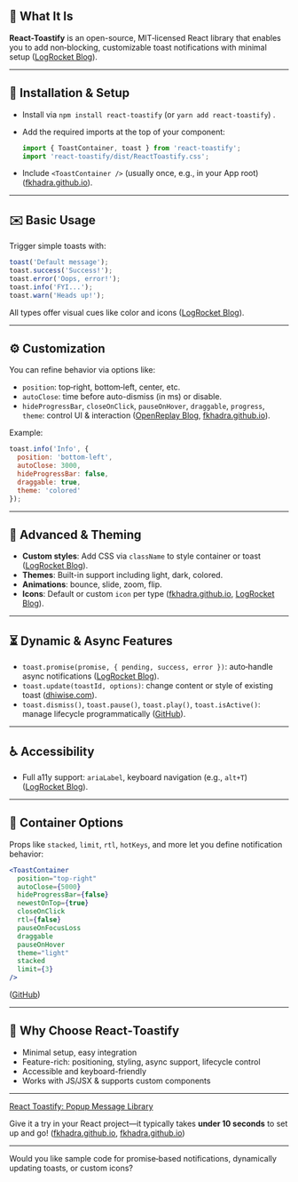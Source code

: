 ## 🚀 What It Is

**React-Toastify** is an open-source, MIT‑licensed React library that enables you to add non‑blocking, customizable toast notifications with minimal setup ([LogRocket Blog][1]).

---

## 🔧 Installation & Setup

* Install via `npm install react-toastify` (or `yarn add react-toastify`) .
* Add the required imports at the top of your component:

  ```js
  import { ToastContainer, toast } from 'react-toastify';
  import 'react-toastify/dist/ReactToastify.css';
  ```
* Include `<ToastContainer />` (usually once, e.g., in your App root) ([fkhadra.github.io][2]).

---

## ✉️ Basic Usage

Trigger simple toasts with:

```js
toast('Default message');
toast.success('Success!');
toast.error('Oops, error!');
toast.info('FYI...');
toast.warn('Heads up!');
```

All types offer visual cues like color and icons ([LogRocket Blog][1]).

---

## ⚙️ Customization

You can refine behavior via options like:

* `position`: top‑right, bottom‑left, center, etc.
* `autoClose`: time before auto-dismiss (in ms) or disable.
* `hideProgressBar`, `closeOnClick`, `pauseOnHover`, `draggable`, `progress`, `theme`: control UI & interaction ([OpenReplay Blog][3], [fkhadra.github.io][4]).

Example:

```js
toast.info('Info', {
  position: 'bottom-left',
  autoClose: 3000,
  hideProgressBar: false,
  draggable: true,
  theme: 'colored'
});
```

---

## 🎨 Advanced & Theming

* **Custom styles**: Add CSS via `className` to style container or toast ([LogRocket Blog][1]).
* **Themes**: Built-in support including light, dark, colored.
* **Animations**: bounce, slide, zoom, flip.
* **Icons**: Default or custom `icon` per type ([fkhadra.github.io][4], [LogRocket Blog][1]).

---

## ⏳ Dynamic & Async Features

* `toast.promise(promise, { pending, success, error })`: auto‑handle async notifications ([LogRocket Blog][1]).
* `toast.update(toastId, options)`: change content or style of existing toast ([dhiwise.com][5]).
* `toast.dismiss()`, `toast.pause()`, `toast.play()`, `toast.isActive()`: manage lifecycle programmatically ([GitHub][6]).

---

## ♿ Accessibility

* Full a11y support: `ariaLabel`, keyboard navigation (e.g., `alt+T`) ([LogRocket Blog][1]).

---

## 🧰 Container Options

Props like `stacked`, `limit`, `rtl`, `hotKeys`, and more let you define notification behavior:

```jsx
<ToastContainer
  position="top-right"
  autoClose={5000}
  hideProgressBar={false}
  newestOnTop={true}
  closeOnClick
  rtl={false}
  pauseOnFocusLoss
  draggable
  pauseOnHover
  theme="light"
  stacked
  limit={3}
/>
```

([GitHub][6])

---

## 🧩 Why Choose React‑Toastify

* Minimal setup, easy integration
* Feature-rich: positioning, styling, async support, lifecycle control
* Accessible and keyboard-friendly
* Works with JS/JSX & supports custom components

---

[React Toastify: Popup Message Library](https://www.youtube.com/watch?v=7CcAKre3Ifc&utm_source=chatgpt.com)

Give it a try in your React project—it typically takes **under 10 seconds** to set up and go! ([fkhadra.github.io][4], [fkhadra.github.io][2])

---

Would you like sample code for promise‑based notifications, dynamically updating toasts, or custom icons?

[1]: https://blog.logrocket.com/react-toastify-guide/?utm_source=chatgpt.com "React-Toastify (2025 update): Setup, styling & real-world use cases"
[2]: https://fkhadra.github.io/react-toastify/installation/?utm_source=chatgpt.com "Installation | React-Toastify - GitHub Pages"
[3]: https://blog.openreplay.com/create-toast-messages-react-toastify/?utm_source=chatgpt.com "How to Create Toast Messages in React with Toastify"
[4]: https://fkhadra.github.io/react-toastify/introduction/?utm_source=chatgpt.com "React-Toastify - GitHub Pages"
[5]: https://www.dhiwise.com/blog/design-converter/react-toastify-made-easy-custom-alerts-for-your-app?utm_source=chatgpt.com "React Toastify: A Practical Guide to Custom Notifications - DhiWise"
[6]: https://github.com/fkhadra/react-toastify/releases?utm_source=chatgpt.com "Releases · fkhadra/react-toastify - GitHub"
